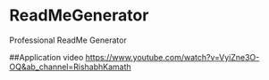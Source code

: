 # ReadMeGenerator
Professional ReadMe Generator

##Application video
https://www.youtube.com/watch?v=VyiZne3O-OQ&ab_channel=RishabhKamath